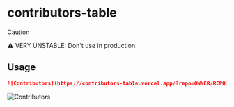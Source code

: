 # contributors-table

> [!CAUTION]
> ⚠️ VERY UNSTABLE: Don't use in production.

## Usage

```markdown
![Contributors](https://contributors-table.vercel.app/?repo=OWNER/REPO)
```

![Contributors](https://contributors-table.vercel.app/?repo=okineadev/contributors-table)

<!-- TODO: Write all usage examples -->
